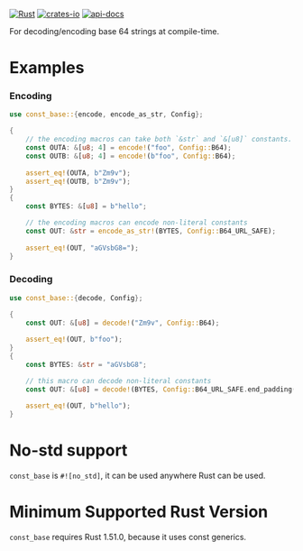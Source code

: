 [![Rust](https://github.com/rodrimati1992/const_base/workflows/Rust/badge.svg)](https://github.com/rodrimati1992/const_base/actions)
[![crates-io](https://img.shields.io/crates/v/const_base.svg)](https://crates.io/crates/const_base)
[![api-docs](https://docs.rs/const_base/badge.svg)](https://docs.rs/const_base/*)


For decoding/encoding base 64 strings at compile-time.

# Examples

### Encoding

```rust
use const_base::{encode, encode_as_str, Config};

{
    // the encoding macros can take both `&str` and `&[u8]` constants.
    const OUTA: &[u8; 4] = encode!("foo", Config::B64);
    const OUTB: &[u8; 4] = encode!(b"foo", Config::B64);
    
    assert_eq!(OUTA, b"Zm9v");
    assert_eq!(OUTB, b"Zm9v");
}
{
    const BYTES: &[u8] = b"hello";

    // the encoding macros can encode non-literal constants
    const OUT: &str = encode_as_str!(BYTES, Config::B64_URL_SAFE);
    
    assert_eq!(OUT, "aGVsbG8=");
}
```

### Decoding

```rust
use const_base::{decode, Config};

{
    const OUT: &[u8] = decode!("Zm9v", Config::B64);
    
    assert_eq!(OUT, b"foo");
}
{
    const BYTES: &str = "aGVsbG8";

    // this macro can decode non-literal constants
    const OUT: &[u8] = decode!(BYTES, Config::B64_URL_SAFE.end_padding(false));
    
    assert_eq!(OUT, b"hello");
}
```

# No-std support

`const_base` is `#![no_std]`, it can be used anywhere Rust can be used.

# Minimum Supported Rust Version

`const_base` requires Rust 1.51.0, because it uses const generics.


